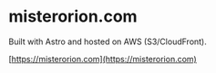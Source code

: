 # misterorion.com

Built with Astro and hosted on AWS (S3/CloudFront).

[https://misterorion.com](https://misterorion.com)

